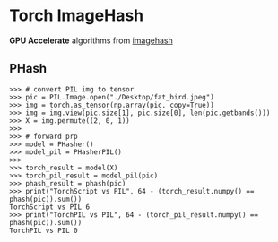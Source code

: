 # Torch ImageHash
**GPU Accelerate** algorithms from [imagehash](https://github.com/JohannesBuchner/imagehash)

## PHash
```
>>> # convert PIL img to tensor
>>> pic = PIL.Image.open("./Desktop/fat_bird.jpeg")
>>> img = torch.as_tensor(np.array(pic, copy=True))
>>> img = img.view(pic.size[1], pic.size[0], len(pic.getbands()))
>>> X = img.permute((2, 0, 1))
>>> 
>>> # forward prp
>>> model = PHasher()
>>> model_pil = PHasherPIL()
>>> 
>>> torch_result = model(X)
>>> torch_pil_result = model_pil(pic)
>>> phash_result = phash(pic)
>>> print("TorchScript vs PIL", 64 - (torch_result.numpy() == phash(pic)).sum())
TorchScript vs PIL 6
>>> print("TorchPIL vs PIL", 64 - (torch_pil_result.numpy() == phash(pic)).sum())
TorchPIL vs PIL 0
```
